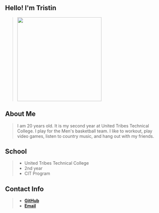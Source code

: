 ## Hello! I'm Tristin

> <img src="" width="275" height="275">

## About Me
>I am 20 years old. It is my second year at United Tribes Technical College. I play for the Men's basketball team. I like to workout, play video games, listen to country music, and hang out with my friends. 

## School 
> - United Tribes Technical College
> - 2nd year
> - CIT Program

## Contact Info
> - <a href="https://github.com/TrisDavis" target="_blank">**GitHub**</a>
> - <a href="davis.tristin@stu.uttc.edu">**Email**</a>

